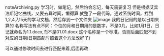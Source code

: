noteArchiving.py 
学习时，做笔记，然后怕会忘记，每天需要复习
但是根据艾宾浩斯记忆曲线，又要去算时间，懒得算
就整了一段代码，通过系统时间，找到1,2,4,7,15天的学习文档，然后存到一个文件夹
![image](https://user-images.githubusercontent.com/21198605/205077382-f82cdc52-17f7-40e9-ac8c-e8dca927f6c1.png)
我的日记用的是以日期来算的
名称写法有点不同：个位的月和日期用的是数字，不是0几，比如1月1日，日记就命名为1.1.docx,而不是01.01.docx
这个名称是一个标准，否则后面匹配不到对应的日期(日期匹配时照着这个方法改好了)

可以通过修改时间去进行匹配来着,后面再改
